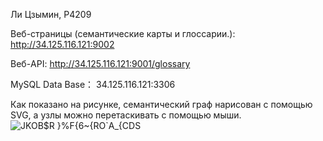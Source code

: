 Ли Цзымин, P4209

Веб-страницы (семантические карты и глоссарии.): http://34.125.116.121:9002

Веб-API: http://34.125.116.121:9001/glossary

MySQL Data Base： 34.125.116.121:3306

Как показано на рисунке, семантический граф нарисован с помощью SVG, а узлы можно перетаскивать с помощью мыши.
![JKOB$R }%F{6~{RO`A_{CDS](https://github.com/pp7777myku/glossary/assets/62941440/c76954c9-83df-49fa-800a-31c5450556a0)


